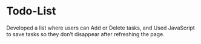# Todo-List
Developed a list where users can Add or Delete tasks, and Used JavaScript to save tasks so they don’t disappear after refreshing the page.
